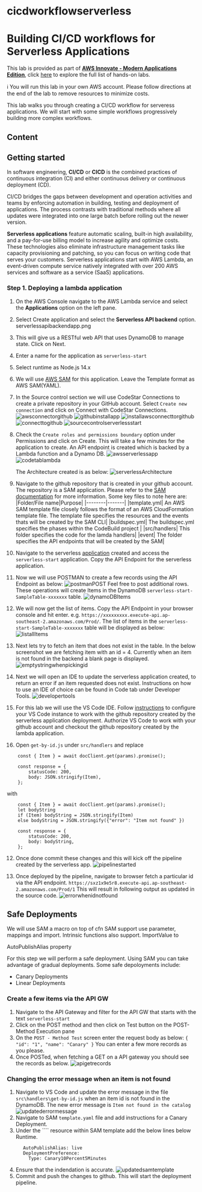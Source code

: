 # cicdworkflowserverless
# Building CI/CD workflows for Serverless Applications

This lab is provided as part of **[AWS Innovate - Modern Applications Edition](https://aws.amazon.com/events/aws-innovate/modern-apps/)**, click [here](https://google.com) to explore the full list of hands-on labs.

ℹ️ You will run this lab in your own AWS account. Please follow directions at the end of the lab to remove resources to minimize costs.

This lab walks you through creating a CI/CD workflow for serveress applications. We will start with some simple workflows progressively building more complex workflows.

## Content 


## Getting started
In software engineering, **CI/CD** or **CICD** is the combined practices of continuous integration (CI) and either continuous delivery or continuous deployment (CD).

CI/CD bridges the gaps between development and operation activities and teams by enforcing automation in building, testing and deployment of applications. The process contrasts with traditional methods where all updates were integrated into one large batch before rolling out the newer version.

**Serverless applications** feature automatic scaling, built-in high availability, and a pay-for-use billing model to increase agility and optimize costs. These technologies also eliminate infrastructure management tasks like capacity provisioning and patching, so you can focus on writing code that serves your customers. Serverless applications start with AWS Lambda, an event-driven compute service natively integrated with over 200 AWS services and software as a service (SaaS) applications.

### Step 1. Deploying a lambda application
1. On the AWS Console navigate to the AWS Lambda service and select the **Applications** option on the left pane.
2. Select Create application and select the **Serverless API backend** option.
serverlessapibackendapp.png
3. This will give us a RESTful web API that uses DynamoDB to manage state. Click on Next.
4. Enter a name for the application as ``serverless-start``
5. Select runtime as Node.js 14.x
6. We will use [AWS SAM](https://aws.amazon.com/serverless/sam/) for this application. Leave the Template format as AWS SAM(YAML).
7. In the Source control section we will use CodeStar Connections to create a private repository in your GitHub account. Select ``Create new connection`` and click on Connect with CodeStar Connections.
    ![awsconnectorgithub](/images/awsconnectorgithub.png)
    ![githubinstallapp](/images/githubinstallapp.png)
    ![installawsconnecttorgithub](/images/installawsconnecttorgithub.png)
    ![connecttogithub](/images/connecttogithub.png)
    ![sourcecontrolserverlessstart](/images/sourcecontrolserverlessstart.png)

8. Check the ``Create roles and permissions boundary`` option under Permissions and click on Create. This will take a few minutes for the application to create. An API endpoint is created which is backed by a Lambda function and a Dynamo DB. 
    ![awsserverlessapp](/images/awsserverlessapp.png)
    ![codetablambda](/images/codetablambda.png)

    The Architecture created is as below:
    ![serverlessArchitecture](/images/serverlessArchitecture.png)

9. Navigate to the github repository that is created in your github account. The repository is a SAM application. Please refer to the [SAM documentation](https://docs.aws.amazon.com/s.erverless-application-model/) for more information.
    Some key files to note here are:
    |Folder/File name|Purpose|
    |--------|-------|
    |template.yml| An AWS SAM template file closely follows the format of an AWS CloudFormation template file. The template file specifies the resources and the events thats will be created by the SAM CLI|
    |buildspec.yml| The buildspec.yml specifies the phases within the CodeBuild project |
    |src/handlers| This folder specifies the code for the lamda handlers|
    |event| The folder specifies the API endpoints that will be created by the SAM|

10. Navigate to the serverless [application](https://ap-southeast-2.console.aws.amazon.com/lambda/home?region=ap-southeast-2#/applications) created and access the ``serverless-start`` application. Copy the API Endpoint for the serverless application.

11. Now we will use POSTMAN to create a few records using the API Endpoint as below:
    ![postmanPOST](/images/postmanPOST.png)
    Feel free to post additional rows.
    These operations will create Items in the DynamoDB ``serverless-start-SampleTable-xxxxxxx`` table.
    ![dynamoDBItems](/images/dynamoDBItems.png)

12. We will now get the list of items. Copy the API Endpoint in your browser console and hit enter. e.g. ``https://xxxxxxxxx.execute-api.ap-southeast-2.amazonaws.com/Prod/``. The list of items in the ``serverless-start-SampleTable-xxxxxxx`` table will be displayed as below:
    ![listallItems](/images/listallItems.png)

13. Next lets try to fetch an item that does not exist in the table. In the below screenshot we are fetching item with an id = 4. Currently when an item is not found in the backend a blank page is displayed.
    ![emptystringwhenpickingid](/images/emptystringwhenpickingid.png)

11. Next we will open an IDE to update the serverless application created, to return an error if an item requested does not exist. Instructions on how to use an IDE of choice can be found in Code tab under Developer Tools. 
    ![developertools](/images/developertools.png)
10. For this lab we will use the VS Code IDE. Follow [instructions](https://docs.aws.amazon.com/toolkit-for-vscode/latest/userguide/welcome.html) to configure your VS Code instance to work with the github repository created by the serverless application deployment. Authorize VS Code to work with your github account and checkout the github repository created by the lambda application.
11. Open ``get-by-id.js`` under ``src/handlers`` and replace

````
    const { Item } = await docClient.get(params).promise();

    const response = {
        statusCode: 200,
        body: JSON.stringify(Item),
    };
````
with 
```    
    const { Item } = await docClient.get(params).promise();
    let bodyString
    if (Item) bodyString = JSON.stringify(Item)
    else bodyString = JSON.stringify({"error": "Item not found" })

    const response = {
        statusCode: 200,
        body: bodyString,
    };
```
12. Once done commit these changes and this will kick off the pipeline created by the serverless app.
 ![pipelinestarted](/images/pipelinestarted.png)

13. Once deployed by the pipeline, navigate to browser fetch a particular id via the API endpoint.
``https://sxz1x9e5r8.execute-api.ap-southeast-2.amazonaws.com/Prod/1``
This will result in following output as updated in the source code.
 ![errorwhenidnotfound](/images/errorwhenidnotfound.png)

## Safe Deployments
We will use 
SAM a macro on top of cfn
SAM support use parameter, mappings and import.
Intrinsic functions also support.
ImportValue to 

AutoPublishAlias property

For this step we will perform a safe deployment. 
Using SAM you can take advantage of gradual deployments. 
Some safe depoloyments include:
- Canary Deployments
- Linear Deployments

### Create a few items via the API GW
1. Navigate to the API Gateway and filter for the API GW that starts with the text ``serverless-start``
2. Click on the POST method and then click on Test button on the POST-Method Execution pane
3. On the ``POST - Method Test`` screen enter the request body as below:
        ```
        {
            "id": "1",
            "name": "Canary"
        }
        ```
        You can enter a few more records as you please.
4. Once POSTed, when fetching a GET on a API gateway you should see the records as below.
    ![apigetrecords](/images/apigetrecords.png)

### Changing the error message when an item is not found
1. Navigate to VS Code and update the error message in the file ``src\handlers\get-by-id.js`` when an item id is not found in the DynamoDB. The new error message is ``Item not found in the catalog``
    ![updatederrormessage](/images/updatederrormessage.png)
2. Navigate to SAM ``template.yaml`` file and add instructions for a Canary Deployment.
3. Under the ```` resource within SAM template add the below lines below Runtime. 
```
      AutoPublishAlias: live
      DeploymentPreference:
        Type: Canary10Percent5Minutes
```
4. Ensure that the indendation is accurate.
    ![updatedsamtemplate](/images/updatedsamtemplate.png)
5. Commit and push the changes to github. This will start the deployment pipeline.

